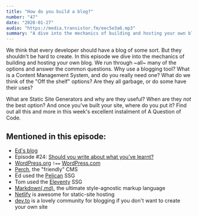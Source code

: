 ```yaml
---
title: "How do you build a blog?"
number: "47"
date: "2020-01-27"
audio: "https://media.transistor.fm/eec5e3a6.mp3"
summary: "A dive into the mechanics of building and hosting your own blog."
---
```


We think that every developer should have a blog of some sort. But they shouldn't be hard to create. In this episode we dive into the mechanics of building and hosting your own blog. We run through ~all~ many of the options and answer the common questions. Why use a blogging tool? What is a Content Management System, and do you really need one? What do we think of the "Off the shelf" options? Are they all garbage, or do some have their uses?

What are Static Site Generators and why are they useful? When are they *not* the best option? And once you've built your site, where do you put it? Find out all this and more in this week's excellent instalment of A Question of Code.

## Mentioned in this episode:

* [Ed's blog](https://edthecoder.dev/)
* Episode #24: [Should you write about what you’ve learnt?](https://aquestionofcode.com/24-should-you-write-about-what-youve-learnt/)
* [WordPress.org](https://wordpress.org/) `!==` [WordPress.com](https://wordpress.com/)
* [Perch](http://grabaperch.com/), the "friendly" CMS
* Ed used the [Pelican](https://docs.getpelican.com/en/stable/) SSG
* Tom used the [Eleventy](https://www.11ty.dev/) SSG
* [Markdown(.md)](https://daringfireball.net/projects/markdown/), the ultimate style-agnostic markup language
* [Netlify](https://www.netlify.com/) is awesome for static-site hosting
* [dev.to](https://dev.to/) is a lovely community for blogging if you don't want to create your own site